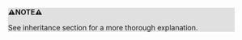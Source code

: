 <div style="margin:2em; background-color: #e0e0e0;">

<strong>⚠️NOTE️️️⚠️</strong>

See inheritance section for a more thorough explanation.
</div>

